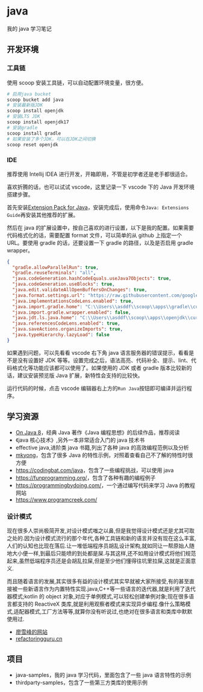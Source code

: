 # java

我的 java 学习笔记

## 开发环境

### 工具链

使用 scoop 安装工具链，可以自动配置环境变量，很方便。

```sh
# 启用java bucket
scoop bucket add java
# 安装最新版JDK
scoop install openjdk
# 安装LTS JDK
scoop install openjdk17
# 安装gradle
scoop install gradle
# 如果安装了多个JDK，可以在JDK之间切换
scoop reset openjdk
```

### IDE

推荐使用 Intellij IDEA 进行开发，开箱即用，不管是初学者还是老手都很适合。

喜欢折腾的话，也可以试试 vscode，这里记录一下 vscode 下的 Java 开发环境搭建步骤。

首先安装[Extension Pack for Java](https://marketplace.visualstudio.com/items?itemName=vscjava.vscode-java-pack)，安装完成后，使用命令`Java: Extensions Guide`再安装其他推荐的扩展。

然后在 java 的扩展设置中，按自己喜欢的进行设置，以下是我的配置。如果需要代码格式化的话，需要配置 format 文件，可以简单的从 github 上指定一个 URL。要使用 gradle 的话，还要设置一下 gradle 的路径，以及是否启用 gradle wrapper。

```json
{
  "gradle.allowParallelRun": true,
  "gradle.reuseTerminals": "all",
  "java.codeGeneration.hashCodeEquals.useJava7Objects": true,
  "java.codeGeneration.useBlocks": true,
  "java.edit.validateAllOpenBuffersOnChanges": true,
  "java.format.settings.url": "https://raw.githubusercontent.com/google/styleguide/gh-pages/eclipse-java-google-style.xml",
  "java.implementationsCodeLens.enabled": true,
  "java.import.gradle.home": "C:\\Users\\asddf\\scoop\\apps\\gradle\\current",
  "java.import.gradle.wrapper.enabled": false,
  "java.jdt.ls.java.home": "C:\\Users\\asddf\\scoop\\apps\\openjdk\\current",
  "java.referencesCodeLens.enabled": true,
  "java.saveActions.organizeImports": true,
  "java.typeHierarchy.lazyLoad": false
}
```

如果遇到问题，可以先看看 vscode 右下角 java 语言服务器的错误提示，看看是不是没有设置好 JDK 等等。设置完成之后，语法高亮、代码补全、提示、lint、代码格式化等功能应该都可以使用了。如果使用的 JDK 或者 gradle 版本比较新的话，建议安装预览版 Java 扩展，新特性会支持的比较快。

运行代码的时候，点击 vscode 编辑器右上方的`Run Java`按钮即可编译并运行程序。

## 学习资源

- [On Java 8](https://zyb0408.github.io/gitbooks/onjava8/)，经典 Java 著作《Java 编程思想》的后续作品，推荐阅读
- 《java 核心技术》,另外一本非常适合入门的 java 技术书
- effective java,进阶类 java 书籍,列出了各种 java 的高效编程范例以及分析
- [mkyong](https://mkyong.com/)，包含了很多 Java 的特性示例，对照着查看自己不了解的特性时很方便
- <https://codingbat.com/java>，包含了一些编程挑战，可以使用 java
- <https://funprogramming.org/>，包含了各种有趣的编程例子
- <https://programmingbydoing.com/>，一个通过编写代码来学习 Java 的教程网站
- <https://www.programcreek.com/>

### 设计模式

现在很多人崇尚极简开发,对设计模式嗤之以鼻,但是我觉得设计模式还是尤其可取之处的.因为设计模式流行的那个年代,各种工具链和新的语言并没有现在这么丰富,人们的认知也比现在落后.让一堆低端程序员胡乱设计架构,就如同让一帮原始人随地大小便一样,到最后只能喷的到处都是屎.与其这样,还不如用设计模式将他们规范起来,虽然低端程序员还是会胡乱拉屎,但是至少他们懂得往坑里拉屎,这就是正面意义.

而且随着语言的发展,其实很多有益的设计模式其实早就被大家所接受,有的甚至直接被一些新语言作为内置特性实现.java,C++等一些语言的迭代器,就是利用了迭代器模式;kotlin 的 object 对象,对应于单例模式,可以轻松创建单例对象;现在很多语言都支持的 ReactiveX 类库,就是利用观察者模式来实现异步编程.像什么策略模式,适配器模式,工厂方法等等,就算你没有听说过,也绝对在很多语言和类库中默默使用过.

- [廖雪峰的网站](https://www.liaoxuefeng.com/wiki/1252599548343744/1264742167474528)
- [refactoringguru.cn](https://refactoringguru.cn/design-patterns)

## 项目

- java-samples，我的 java 学习代码，里面包含了一些 java 语言特性的示例
- thirdparty-samples，包含了一些第三方类库的使用示例

